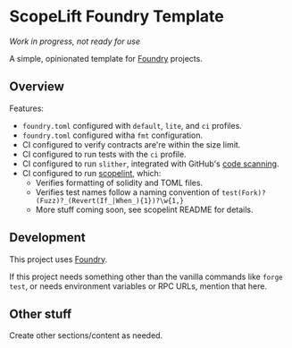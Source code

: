 # ScopeLift Foundry Template

_Work in progress, not ready for use_

A simple, opinionated template for [Foundry](https://github.com/foundry-rs/foundry) projects.

## Overview

Features:

- `foundry.toml` configured with `default`, `lite`, and `ci` profiles.
- `foundry.toml` configured witha `fmt` configuration.
- CI configured to verify contracts are're within the size limit.
- CI configured to run tests with the `ci` profile.
- CI configured to run `slither`, integrated with GitHub's [code scanning](https://docs.github.com/en/code-security/code-scanning).
- CI configured to run [scopelint](https://github.com/ScopeLift/scopelint), which:
  - Verifies formatting of solidity and TOML files.
  - Verifies test names follow a naming convention of `test(Fork)?(Fuzz)?_(Revert(If_|When_){1})?\w{1,}`
  - More stuff coming soon, see scopelint README for details.

## Development

This project uses [Foundry](https://github.com/foundry-rs/foundry).

If this project needs something other than the vanilla commands like `forge test`, or needs environment variables or RPC URLs, mention that here.

## Other stuff

Create other sections/content as needed.
